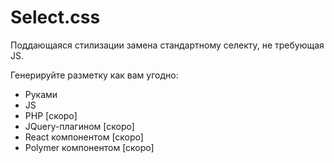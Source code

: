 # Select.css
Поддающаяся стилизации замена стандартному селекту, не требующая JS.

Генерируйте разметку как вам угодно:
* Руками
* JS
* PHP [скоро]
* JQuery-плагином [скоро]
* React компонентом [скоро]
* Polymer компонентом [скоро]